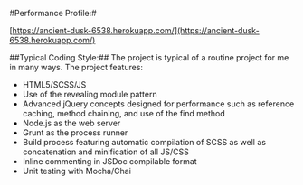 #Performance Profile:#

[https://ancient-dusk-6538.herokuapp.com/](https://ancient-dusk-6538.herokuapp.com/)

##Typical Coding Style:##
The project is typical of a routine project for me in many ways. The project features:

- HTML5/SCSS/JS
- Use of the revealing module pattern
- Advanced jQuery concepts designed for performance such as reference caching, method chaining, and use of the find method
- Node.js as the web server
- Grunt as the process runner
- Build process featuring automatic compilation of SCSS as well as concatenation and minification of all JS/CSS
- Inline commenting in JSDoc compilable format
- Unit testing with Mocha/Chai
